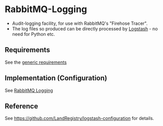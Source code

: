 # RabbitMQ-Logging
* Audit-logging facility, for use with RabbitMQ's  "Firehose Tracer".
* The log files so produced can be directly processed by [Logstash](http://www.logstash.net) - no need for Python etc.

## Requirements
See the [generic requirements](https://sites.google.com/a/digital.landregistry.gov.uk/migration/home/auditing#requirements)
## Implementation (Configuration)
See [RabbitMQ Logging](https://sites.google.com/a/digital.landregistry.gov.uk/migration/home/auditing#rabbitmq-logging)

## Reference
See https://github.com/LandRegistry/logstash-configuration for details.

